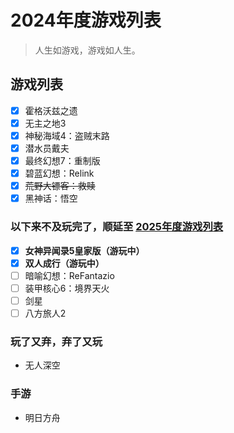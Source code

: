# 2024年度游戏列表

> 人生如游戏，游戏如人生。

## 游戏列表

- [x] 霍格沃兹之遗
- [x] 无主之地3
- [x] 神秘海域4：盗贼末路
- [x] 潜水员戴夫
- [x] 最终幻想7：重制版
- [x] 碧蓝幻想：Relink
- [x] ~~荒野大镖客：救赎~~
- [x] 黑神话：悟空

### 以下来不及玩完了，顺延至 [2025年度游戏列表](./GameLife_2025.md)

- [x] **女神异闻录5皇家版（游玩中）**
- [x] **双人成行（游玩中）**
- [ ] 暗喻幻想：ReFantazio
- [ ] 装甲核心6：境界天火
- [ ] 剑星
- [ ] 八方旅人2

### 玩了又弃，弃了又玩

- 无人深空

### 手游

- 明日方舟
